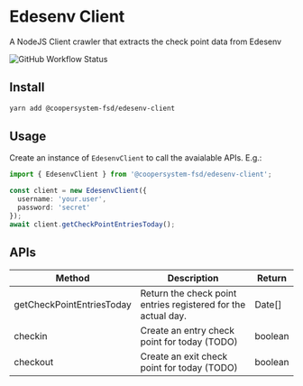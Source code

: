 # Edesenv Client

A NodeJS Client crawler that extracts the check point data from Edesenv

![GitHub Workflow Status](https://img.shields.io/github/workflow/status/coopersystem-fsd/edesenv-client/CI)

## Install

```sh
yarn add @coopersystem-fsd/edesenv-client
```

## Usage

Create an instance of `EdesenvClient` to call the avaialable APIs. E.g.:

```ts
import { EdesenvClient } from '@coopersystem-fsd/edesenv-client';

const client = new EdesenvClient({
  username: 'your.user',
  password: 'secret'
});
await client.getCheckPointEntriesToday();
```

## APIs

| Method                    | Description                                                   | Return  |
|---------------------------|---------------------------------------------------------------|---------|
| getCheckPointEntriesToday | Return the check point entries registered for the actual day. | Date[]  |
| checkin                   | Create an entry check point for today (TODO)                  | boolean |
| checkout                  | Create an exit check point for today (TODO)                   | boolean |
